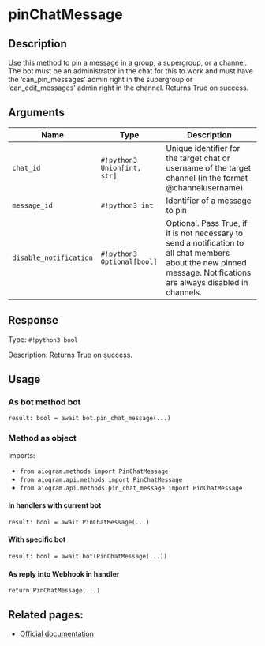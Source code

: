# pinChatMessage

## Description

Use this method to pin a message in a group, a supergroup, or a channel. The bot must be an administrator in the chat for this to work and must have the ‘can_pin_messages’ admin right in the supergroup or ‘can_edit_messages’ admin right in the channel. Returns True on success.


## Arguments

| Name | Type | Description |
| - | - | - |
| `chat_id` | `#!python3 Union[int, str]` | Unique identifier for the target chat or username of the target channel (in the format @channelusername) |
| `message_id` | `#!python3 int` | Identifier of a message to pin |
| `disable_notification` | `#!python3 Optional[bool]` | Optional. Pass True, if it is not necessary to send a notification to all chat members about the new pinned message. Notifications are always disabled in channels. |



## Response

Type: `#!python3 bool`

Description: Returns True on success.


## Usage


### As bot method bot

```python3
result: bool = await bot.pin_chat_message(...)
```

### Method as object

Imports:

- `from aiogram.methods import PinChatMessage`
- `from aiogram.api.methods import PinChatMessage`
- `from aiogram.api.methods.pin_chat_message import PinChatMessage`

#### In handlers with current bot
```python3
result: bool = await PinChatMessage(...)
```

#### With specific bot
```python3
result: bool = await bot(PinChatMessage(...))
```
#### As reply into Webhook in handler
```python3
return PinChatMessage(...)
```



## Related pages:

- [Official documentation](https://core.telegram.org/bots/api#pinchatmessage)
